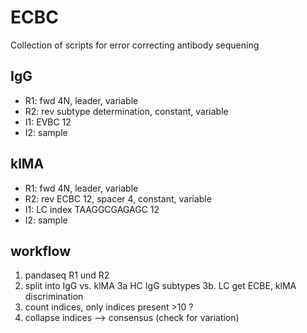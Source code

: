 # ECBC
Collection of scripts for error correcting antibody sequening

## IgG
- R1: fwd 4N, leader, variable
- R2: rev subtype determination, constant, variable
- I1: EVBC 12
- I2: sample

## klMA
- R1: fwd 4N, leader, variable
- R2: rev ECBC 12, spacer 4, constant, variable
- I1: LC index TAAGGCGAGAGC 12
- I2: sample

## workflow

1. pandaseq R1 und R2
2. split into IgG vs. klMA
3a HC IgG subtypes
3b. LC get ECBE, klMA discrimination
4. count indices, only indices present >10 ?
5. collapse indices —> consensus (check for variation)
